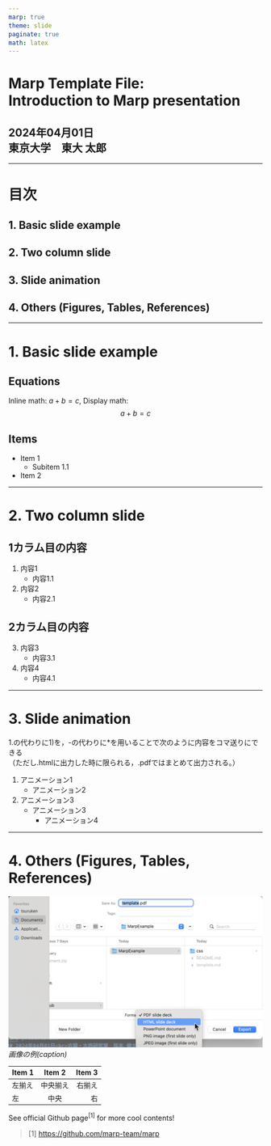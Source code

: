```yaml
---
marp: true
theme: slide
paginate: true
math: latex
---
```

<!-- <style>section{font-family:'Noto Sans CJK JP'}</style> -->
<!-- 東大公式推奨のフォント
https://fonts.google.com/noto/specimen/Noto+Sans+JP
からダウンロード -->
<style>section{font-family:'IPAexGothic'}</style>
<!-- Ipeとの互換性をとりたい場合
https://moji.or.jp/ipafont/ipafontdownload/
からダウンロード -->

<!-- 
_paginate: skip 
_class: title 
-->

# Marp Template File: <br> Introduction to Marp presentation
## 2024年04月01日<br>東京大学　東大 太郎

___
# 目次

## 1. Basic slide example
## 2. Two column slide
## 3. Slide animation
## 4. Others (Figures, Tables, References)

___
# 1. Basic slide example
## Equations 
Inline math: $a + b = c$, Display math:
$$a + b = c$$

## Items
- Item 1
	- Subitem 1.1
- Item 2

___
# 2. Two column slide
<!-- htmlコマンドを用いるにはsettings.jsonに"markdown.marp.enableHtml": trueを加える必要あり -->
<div class="twocols">

## 1カラム目の内容
1. 内容1
	- 内容1.1
2. 内容2
	- 内容2.1

<p class="break"></p>

## 2カラム目の内容
3. 内容3
	- 内容3.1
4. 内容4
	- 内容4.1

</div>

___
# 3. Slide animation
1.の代わりに1)を，-の代わりに*を用いることで次のように内容をコマ送りにできる<br>（ただし.htmlに出力した時に限られる，.pdfではまとめて出力される。）

1) アニメーション1
	* アニメーション2
2) アニメーション3
	- アニメーション3
		* アニメーション4

___
# 4. Others (Figures, Tables, References)
![c w:300](exp_instr3.png)*画像の例(caption)*

| Item 1 | Item 2 | Item 3|
| :--- | :---: | ---: |
| 左揃え | 中央揃え | 右揃え |
| 左 | 中央 | 右 |

See official Github page$^{[1]}$ for more cool contents!

> [1] https://github.com/marp-team/marp
